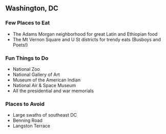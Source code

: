 ## Washington, DC

### Few Places to Eat
+ The Adams Morgan neighborhood for great Latin and Ethiopian food
+ The Mt Vernon Square and U St districts for trendy eats (Busboys and Poets!)

### Fun Things to Do
+ National Zoo
+ National Gallery of Art
+ Museum of the American Indian
+ National Air & Space Museum
+ All the presidential and war memorials

### Places to Avoid
+ Large swaths of southeast DC
+ Benning Road
+ Langston Terrace

